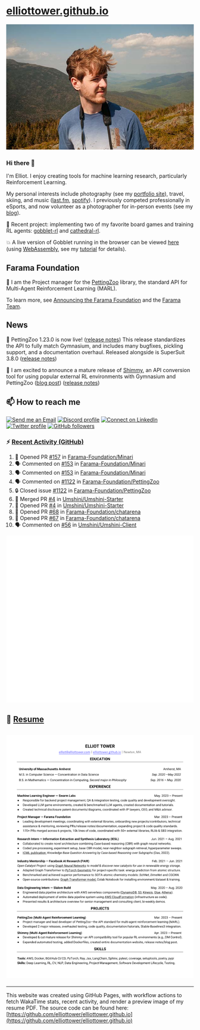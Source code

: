 # [elliottower.github.io](https://github.com/elliottower/elliottower.github.io)

[![A wild Elliot on Mt Washington](https://raw.githubusercontent.com/elliottower/elliottower.github.io/main/src/jpg/DSCF7539-600px.jpg?raw=true)](https://raw.githubusercontent.com/elliottower/elliottower.github.io/main/src/jpg/DSCF7539.jpg?raw=true)

### Hi there 👋

I'm Elliot. I enjoy creating tools for machine learning research, particularly Reinforcement Learning.

My personal interests include photography (see my [portfolio site](https://www.elliottower.com/)), travel, skiing, and music ([last.fm](https://www.last.fm/user/ajsdlfkwer), [spotify](https://open.spotify.com/user/12132818380)). I previously competed professionally in eSports, and now volunteer as a photographer for in-person events (see my [blog](https://www.elliottower.com/stories/?category=events)).

🤖 Recent project: implementing two of my favorite board games and training RL agents: [gobblet-rl](https://github.com/elliottower/gobblet-rl) and [cathedral-rl](https://github.com/elliottower/cathedral-rl). 

💥 A live version of Gobblet running in the browser can be viewed [here](https://elliottower.github.io/gobblet-rl/) (using [WebAssembly](https://webassembly.org/), see my [tutorial](https://github.com/elliottower/gobblet-rl/blob/main/tutorials/WebAssembly/web_assembly.md) for details).

## Farama Foundation

🚀 I am the Project manager for the [PettingZoo](https://github.com/Farama-Foundation/PettingZoo) library, the standard API for Multi-Agent Reinforcement Learning (MARL). 

To learn more, see [Announcing the Farama Foundation](https://farama.org/Announcing-The-Farama-Foundation) and the [Farama Team](https://farama.org/team).

## News

🎉 PettingZoo 1.23.0 is now live! ([release notes](https://github.com/Farama-Foundation/PettingZoo/releases/tag/1.23.0)) This release standardizes the API to fully match Gymnasium, and includes many bugfixes, pickling support, and a documentation overhaul. Released alongside is SuperSuit 3.8.0 ([release notes](https://github.com/Farama-Foundation/SuperSuit/releases/tag/3.8.0)) 

<!-- ![GitHub Release Date](https://img.shields.io/github/release-date/Farama-Foundation/PettingZoo) -->

🎉 I am excited to announce a mature release of [Shimmy](https://github.com/Farama-Foundation/Shimmy), an API conversion tool for using popular external RL environments with Gymnasium and PettingZoo ([blog post](https://farama.org/Announcing-Shimmy)) ([release notes](https://github.com/Farama-Foundation/Shimmy/releases/tag/v1.0.0)) 

## 📫 How to reach me

 [![Send me an Email](https://img.shields.io/badge/email-elliot%40elliottower.com-blue)](mailto:elliot@elliottower.com)
 [![Discord profile](https://img.shields.io/badge/Discord-7289DA?style=flat&logo=discord&logoColor=white)](https://discord.com/users/83091537923145728)
 [![Connect on LinkedIn](https://img.shields.io/badge/--linkedin?label=LinkedIn&logo=LinkedIn&style=social)](https://www.linkedin.com/in/elliot-tower)
 [![Twitter profile](https://img.shields.io/twitter/follow/elliottower?style=social)](https://twitter.com/ElliotTower/)
 [![GitHub followers](https://img.shields.io/github/followers/elliottower?style=social)](https://github.com/elliottower/)

### ⚡ [Recent Activity (GitHub)](https://github.com/elliottower)

<!--START_SECTION:activity-->
1. 💪 Opened PR [#157](https://github.com/Farama-Foundation/Minari/pull/157) in [Farama-Foundation/Minari](https://github.com/Farama-Foundation/Minari)
2. 🗣 Commented on [#153](https://github.com/Farama-Foundation/Minari/pull/153#issuecomment-1781211909) in [Farama-Foundation/Minari](https://github.com/Farama-Foundation/Minari)
3. 🗣 Commented on [#153](https://github.com/Farama-Foundation/Minari/pull/153#issuecomment-1781210422) in [Farama-Foundation/Minari](https://github.com/Farama-Foundation/Minari)
4. 🗣 Commented on [#1122](https://github.com/Farama-Foundation/PettingZoo/issues/1122#issuecomment-1781201573) in [Farama-Foundation/PettingZoo](https://github.com/Farama-Foundation/PettingZoo)
5. 🔒 Closed issue [#1122](https://github.com/Farama-Foundation/PettingZoo/issues/1122) in [Farama-Foundation/PettingZoo](https://github.com/Farama-Foundation/PettingZoo)
6. 🎉 Merged PR [#4](https://github.com/Umshini/Umshini-Starter/pull/4) in [Umshini/Umshini-Starter](https://github.com/Umshini/Umshini-Starter)
7. 💪 Opened PR [#4](https://github.com/Umshini/Umshini-Starter/pull/4) in [Umshini/Umshini-Starter](https://github.com/Umshini/Umshini-Starter)
8. 💪 Opened PR [#68](https://github.com/Farama-Foundation/chatarena/pull/68) in [Farama-Foundation/chatarena](https://github.com/Farama-Foundation/chatarena)
9. 💪 Opened PR [#67](https://github.com/Farama-Foundation/chatarena/pull/67) in [Farama-Foundation/chatarena](https://github.com/Farama-Foundation/chatarena)
10. 🗣 Commented on [#56](https://github.com/Umshini/Umshini-Client/pull/56#issuecomment-1778203870) in [Umshini/Umshini-Client](https://github.com/Umshini/Umshini-Client)
<!--END_SECTION:activity-->


<picture>
  <a href="https://metrics.lecoq.io/insights?user=elliottower">
   <img src="/github-metrics.svg" alt="Metrics">
  </a>
</picture>

## 📄 [Resume](https://elliottower.github.io/src/pdf/resume.pdf)

<!-- PDF-TO-MARKDOWN:START -->
![Page 1](src/png/page1.png "Page 1")
---
<!-- PDF-TO-MARKDOWN:END -->

----

This website was created using GitHub Pages, with workflow actions to fetch WakaTime stats, recent activity, and render a preview image of my resume PDF. The source code can be found here: [https://github.com/elliottower/elliottower.github.io](https://github.com/elliottower/elliottower.github.io)
